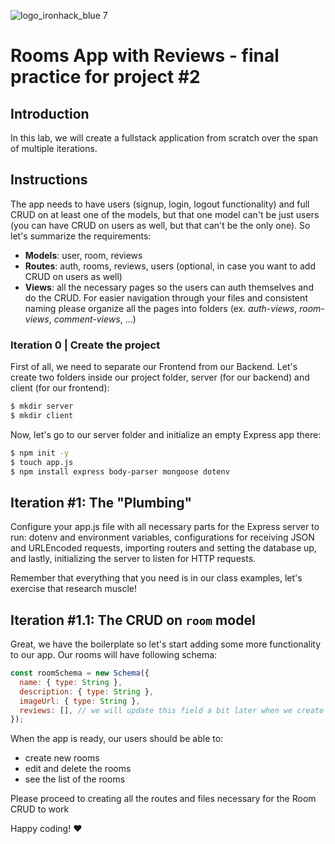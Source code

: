 ![logo_ironhack_blue 7](https://user-images.githubusercontent.com/23629340/40541063-a07a0a8a-601a-11e8-91b5-2f13e4e6b441.png)

# Rooms App with Reviews - final practice for project #2

## Introduction

In this lab, we will create a fullstack application from scratch over the span of multiple iterations.

## Instructions

The app needs to have users (signup, login, logout functionality) and full CRUD on at least one of the models, but that one model can't be just users (you can have CRUD on users as well, but that can't be the only one). So let's summarize the requirements:

- **Models**: user, room, reviews
- **Routes**: auth, rooms, reviews, users (optional, in case you want to add CRUD on users as well)
- **Views**: all the necessary pages so the users can auth themselves and do the CRUD. For easier navigation through your files and consistent naming please organize all the pages into folders (ex. _auth-views_, _room-views_, _comment-views_, ...)

### Iteration 0 | Create the project

First of all, we need to separate our Frontend from our Backend. Let's create two folders inside our project folder, server (for our backend) and client (for our frontend):

```bash
$ mkdir server
$ mkdir client
```

Now, let's go to our server folder and initialize an empty Express app there:

```bash
$ npm init -y
$ touch app.js
$ npm install express body-parser mongoose dotenv
```

## Iteration #1: The "Plumbing"

Configure your app.js file with all necessary parts for the Express server to run: dotenv and environment variables, configurations for receiving JSON and URLEncoded requests, importing routers and setting the database up, and lastly, initializing the server to listen for HTTP requests.

Remember that everything that you need is in our class examples, let's exercise that research muscle!

## Iteration #1.1: The CRUD on `room` model

Great, we have the boilerplate so let's start adding some more functionality to our app.
Our rooms will have following schema:

```js
const roomSchema = new Schema({
  name: { type: String },
  description: { type: String },
  imageUrl: { type: String },
  reviews: [], // we will update this field a bit later when we create review model
});
```

When the app is ready, our users should be able to:

- create new rooms
- edit and delete the rooms
- see the list of the rooms

Please proceed to creating all the routes and files necessary for the Room CRUD to work

<!-- ## Iteration #3: The `review` model and (optional) CRUD on it

Great, you already have fully functioning CRUD app with users but we will go one more step: let's create *reviews section* for each room.

The review schema can look like this:
```js
const reviewSchema = new Schema({
  user: { type: Schema.Types.ObjectId, ref: 'User' },
  comment: { type: String,  maxlength: 200 }
})
```
Now we can go ahead and update `reviews` property in the *roomSchema*:
```js
...
  reviews: [{ type: Schema.Types.ObjectId, ref: 'Review' } ]
...
```
Our users can:
- when logged in, make reviews for all the rooms  but the ones they created
- when logged in, edit and/or delete their comments (optional)
- when logged out, see the rooms and all the comments -->

<!-- ## Iteration #1: The Signup & Login & Logout Features

Our app will have users, and they will use `email` and `password` to authenticate themselves. They will also have to input their full name when signing in. In addition to this way, please feel free to use any  of the social strategies (this is bonus feature).

So your user schema should look somewhat like this:
```js
const userSchema = new Schema({
  email: String,
  password: String,
  fullName: String,
  // slack login - optional
  slackID: String,
  // google login - optional
  googleID: String
}, {
  timestamps: true
});
```

Now create all the routes and views needed to have users successfully signup/login/logout. We suggest using `passport.js` and its local strategy for the mandatory part of this iteration.

💡 Make sure you install all the packages: *bcrypt*, *passport*, *passport-local*, and if you have social login: *passport-google-oauth* and/or *passport-slack*.

**Hint**: You have already everything set up in the previous lessons + class examples, be resourceful 🥳. -->

Happy coding! :heart:
